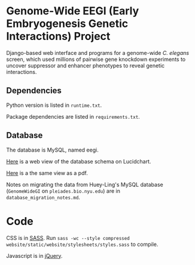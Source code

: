 # Genome-Wide EEGI (Early Embryogenesis Genetic Interactions) Project

Django-based web interface and programs for a genome-wide *C. elegans* screen,
which used millions of pairwise gene knockdown experiments to uncover
suppressor and enhancer phenotypes to reveal genetic interactions.


## Dependencies

Python version is listed in `runtime.txt`.

Package dependencies are listed in `requirements.txt`.


## Database

The database is MySQL, named eegi.

[Here](https://www.lucidchart.com/documents/view/4eb4bac8-5339-ae33-8c00-5ccd0a0085f4)
is a web view of the database schema on Lucidchart.

[Here](https://www.lucidchart.com/publicSegments/view/53f3c896-8854-49cc-8c3a-69d30a005381)
is a the same view as a pdf.

Notes on migrating the data from Huey-Ling's MySQL database
(`GenomeWideGI` on `pleiades.bio.nyu.edu`)
are in `database_migration_notes.md`.


# Code
CSS is in [SASS](http://sass-lang.com/). Run
`sass -wc --style compressed website/static/website/stylesheets/styles.sass`
to compile.

Javascript is in [jQuery](http://jquery.com/).
